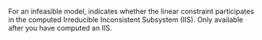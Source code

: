 For an infeasible model, indicates whether the linear constraint participates in the computed Irreducible Inconsistent
Subsystem (IIS). Only available after you have computed an IIS.